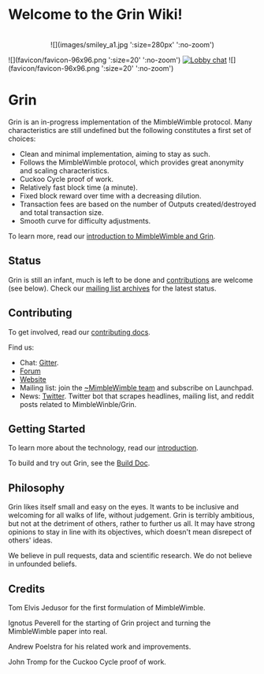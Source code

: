 # Welcome to the Grin Wiki!
<br>
<center>![](images/smiley_a1.jpg ':size=280px' ':no-zoom')</center>

![](favicon/favicon-96x96.png ':size=20' ':no-zoom')  [![Lobby chat](https://img.shields.io/gitter/room/nwjs/nw.js.svg ':no-zoom')](https://gitter.im/grin_community/Lobby) ![](favicon/favicon-96x96.png ':size=20' ':no-zoom')

# Grin

Grin is an in-progress implementation of the MimbleWimble protocol. Many characteristics are still undefined but the following constitutes a first set of choices:

  * Clean and minimal implementation, aiming to stay as such.
  * Follows the MimbleWimble protocol, which provides great anonymity and scaling characteristics.
  * Cuckoo Cycle proof of work.
  * Relatively fast block time (a minute).
  * Fixed block reward over time with a decreasing dilution.
  * Transaction fees are based on the number of Outputs created/destroyed and total transaction size.
  * Smooth curve for difficulty adjustments.

To learn more, read our [introduction to MimbleWimble and Grin](https://github.com/mimblewimble/grin/blob/master/doc/intro.md).

## Status

Grin is still an infant, much is left to be done and [contributions](CONTRIBUTING.md) are welcome (see below). Check our [mailing list archives](https://lists.launchpad.net/mimblewimble/) for the latest status.

## Contributing

To get involved, read our [contributing docs](Hacking-and-contributing.md).

Find us:

* Chat: [Gitter](https://gitter.im/grin_community/Lobby).
* [Forum](https://www.grin-forum.org/)
* [Website](https://grin-tech.org)
* Mailing list: join the [~MimbleWimble team](https://launchpad.net/~mimblewimble) and subscribe on Launchpad.
* News: [Twitter](https://twitter.com/grinmw). Twitter bot that scrapes headlines, mailing list, and reddit posts related to MimbleWinble/Grin.

## Getting Started

To learn more about the technology, read our [introduction](https://github.com/mimblewimble/grin/blob/master/doc/intro.md).

To build and try out Grin, see the [Build Doc](Building.md).

## Philosophy

Grin likes itself small and easy on the eyes. It wants to be inclusive and welcoming for all walks of life, without judgement. Grin is terribly ambitious, but not at the detriment of others, rather to further us all. It may have strong opinions to stay in line with its objectives, which doesn't mean disrepect of others' ideas.

We believe in pull requests, data and scientific research. We do not believe in unfounded beliefs.

## Credits

Tom Elvis Jedusor for the first formulation of MimbleWimble.

Ignotus Peverell for the starting of Grin project and turning the MimbleWimble paper into real.

Andrew Poelstra for his related work and improvements.

John Tromp for the Cuckoo Cycle proof of work.
